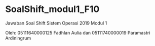 # SoalShift_modul1_F10

Jawaban Soal Shift Sistem Operasi 2019 
Modul 1

Oleh: 
05111640000125 Fadhlan Aulia dan 05111740000019 Paramastri Ardiningrum
